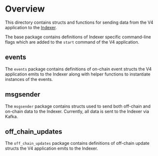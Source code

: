 # Overview

This directory contains structs and functions for sending data from the V4 application to the
[Indexer](https://github.com/bitoro-network/indexer).

The base package contains definitions of Indexer specific command-line flags which are added to the
`start` command of the V4 application.

## events

The `events` package contains definitions of on-chain event structs the V4 application emits to the 
Indexer along with helper functions to instantiate instances of the events.

## msgsender

The `msgsender` package contains structs used to send both off-chain and on-chain data to the
Indexer. Currently, all data is sent to the Indexer via Kafka.

## off_chain_updates

The `off_chain_updates` package contains definitions of off-chain update structs the V4 application
emits to the Indexer.
